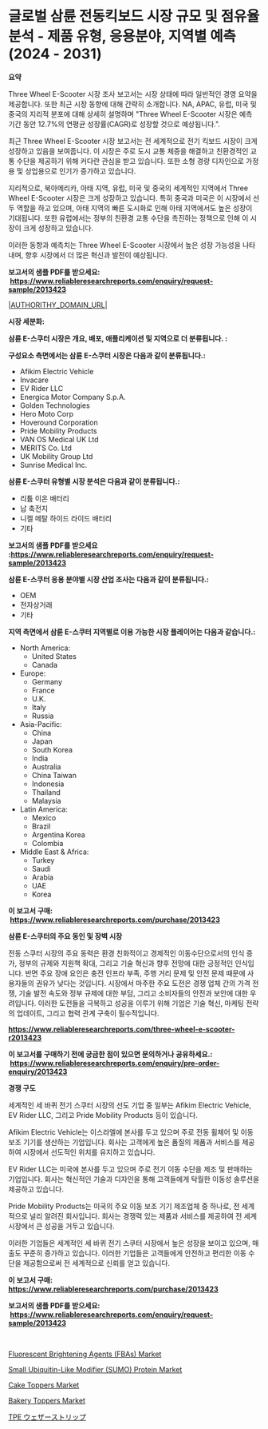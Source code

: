 <p><h1>글로벌 삼륜 전동킥보드 시장 규모 및 점유율 분석 - 제품 유형, 응용분야, 지역별 예측 (2024 - 2031)</h1></p><p><strong>요약</strong></p>
<p><p>Three Wheel E-Scooter 시장 조사 보고서는 시장 상태에 따라 일반적인 경영 요약을 제공합니다. 또한 최근 시장 동향에 대해 간략히 소개합니다. NA, APAC, 유럽, 미국 및 중국의 지리적 분포에 대해 상세히 설명하며 "Three Wheel E-Scooter 시장은 예측 기간 동안 12.7%의 연평균 성장률(CAGR)로 성장할 것으로 예상됩니다.". </p><p>최근 Three Wheel E-Scooter 시장 보고서는 전 세계적으로 전기 킥보드 시장이 크게 성장하고 있음을 보여줍니다. 이 시장은 주로 도시 교통 체증을 해결하고 친환경적인 교통 수단을 제공하기 위해 커다란 관심을 받고 있습니다. 또한 소형 경량 디자인으로 가정용 및 상업용으로 인기가 증가하고 있습니다.</p><p>지리적으로, 북아메리카, 아태 지역, 유럽, 미국 및 중국의 세계적인 지역에서 Three Wheel E-Scooter 시장은 크게 성장하고 있습니다. 특히 중국과 미국은 이 시장에서 선두 역할을 하고 있으며, 아태 지역의 빠른 도시화로 인해 아태 지역에서도 높은 성장이 기대됩니다. 또한 유럽에서는 정부의 친환경 교통 수단을 촉진하는 정책으로 인해 이 시장이 크게 성장하고 있습니다.</p><p>이러한 동향과 예측치는 Three Wheel E-Scooter 시장에서 높은 성장 가능성을 나타내며, 향후 시장에서 더 많은 혁신과 발전이 예상됩니다.</p></p>
<p><strong>보고서의 샘플 PDF를 받으세요: &nbsp;<a href="https://www.reliableresearchreports.com/enquiry/request-sample/2013423">https://www.reliableresearchreports.com/enquiry/request-sample/2013423</a></strong></p>
<p><a href="|AUTHORITHY_DOMAIN_URL|">|AUTHORITHY_DOMAIN_URL|</a></p>
<p><strong>시장 세분화:</strong></p>
<p><strong> 삼륜 E-스쿠터 시장은 개요, 배포, 애플리케이션 및 지역으로 더 분류됩니다. :</strong></p>
<p><strong>구성요소 측면에서는 삼륜 E-스쿠터 시장은 다음과 같이 분류됩니다.:</strong></p>
<p><ul><li>Afikim Electric Vehicle</li><li>Invacare</li><li>EV Rider LLC</li><li>Energica Motor Company S.p.A.</li><li>Golden Technologies</li><li>Hero Moto Corp</li><li>Hoveround Corporation</li><li>Pride Mobility Products</li><li>VAN OS Medical UK Ltd</li><li>MERITS Co. Ltd</li><li>UK Mobility Group Ltd</li><li>Sunrise Medical Inc.</li></ul></p>
<p><strong> 삼륜 E-스쿠터 유형별 시장 분석은 다음과 같이 분류됩니다.:</strong></p>
<p><ul><li>리튬 이온 배터리</li><li>납 축전지</li><li>니켈 메탈 하이드 라이드 배터리</li><li>기타</li></ul></p>
<p><strong>보고서의 샘플 PDF를 받으세요 :<a href="https://www.reliableresearchreports.com/enquiry/request-sample/2013423">https://www.reliableresearchreports.com/enquiry/request-sample/2013423</a></strong></p>
<p><strong> 삼륜 E-스쿠터 응용 분야별 시장 산업 조사는 다음과 같이 분류됩니다.:</strong></p>
<p><ul><li>OEM</li><li>전자상거래</li><li>기타</li></ul></p>
<p><strong>지역 측면에서 삼륜 E-스쿠터 지역별로 이용 가능한 시장 플레이어는 다음과 같습니다.:</strong></p>
<p><ul>
    <li>
        North America:
        <ul>
            <li>United States</li>
            <li>Canada</li>
        </ul>
    </li>
    <li>
        Europe:
        <ul>
            <li>Germany</li>
            <li>France</li>
            <li>U.K.</li>
            <li>Italy</li>
            <li>Russia</li>
        </ul>
    </li>
    <li>
        Asia-Pacific:
        <ul>
            <li>China</li>
            <li>Japan</li>
            <li>South Korea</li>
            <li>India</li>
            <li>Australia</li>
            <li>China Taiwan</li>
            <li>Indonesia</li>
            <li>Thailand</li>
            <li>Malaysia</li>
        </ul>
    </li>
    <li>
        Latin America:
        <ul>
            <li>Mexico</li>
            <li>Brazil</li>
            <li>Argentina Korea</li>
            <li>Colombia</li>
        </ul>
    </li>
    <li>
        Middle East & Africa:
        <ul>
            <li>Turkey</li>
            <li>Saudi</li>
            <li>Arabia</li>
            <li>UAE</li>
            <li>Korea</li>
        </ul>
    </li>
    </ul></p>
<p><strong>이 보고서 구매: &nbsp;<a href="https://www.reliableresearchreports.com/purchase/2013423">https://www.reliableresearchreports.com/purchase/2013423</a></strong></p>
<p><strong>삼륜 E-스쿠터의 주요 동인 및 장벽 시장</strong></p>
<p><p>전동 스쿠터 시장의 주요 동력은 환경 친화적이고 경제적인 이동수단으로서의 인식 증가, 정부의 규제와 지원책 확대, 그리고 기술 혁신과 향후 전망에 대한 긍정적인 인식입니다. 반면 주요 장애 요인은 충전 인프라 부족, 주행 거리 문제 및 안전 문제 때문에 사용자들의 권유가 낮다는 것입니다. 시장에서 마주한 주요 도전은 경쟁 업체 간의 가격 전쟁, 기술 발전 속도와 정부 규제에 대한 부담, 그리고 소비자들의 안전과 보안에 대한 우려입니다. 이러한 도전들을 극복하고 성공을 이루기 위해 기업은 기술 혁신, 마케팅 전략의 업데이트, 그리고 협력 관계 구축이 필수적입니다.</p></p>
<p><strong><a href="https://www.reliableresearchreports.com/three-wheel-e-scooter-r2013423">https://www.reliableresearchreports.com/three-wheel-e-scooter-r2013423</a></strong></p>
<p><strong>이 보고서를 구매하기 전에 궁금한 점이 있으면 문의하거나 공유하세요.: &nbsp;<a href="https://www.reliableresearchreports.com/enquiry/pre-order-enquiry/2013423">https://www.reliableresearchreports.com/enquiry/pre-order-enquiry/2013423</a></strong></p>
<p><strong>경쟁 구도</strong></p>
<p><p>세계적인 세 바퀴 전기 스쿠터 시장의 선도 기업 중 일부는 Afikim Electric Vehicle, EV Rider LLC, 그리고 Pride Mobility Products 등이 있습니다.</p><p>Afikim Electric Vehicle는 이스라엘에 본사를 두고 있으며 주로 전동 휠체어 및 이동 보조 기기를 생산하는 기업입니다. 회사는 고객에게 높은 품질의 제품과 서비스를 제공하여 시장에서 선도적인 위치를 유지하고 있습니다.</p><p>EV Rider LLC는 미국에 본사를 두고 있으며 주로 전기 이동 수단을 제조 및 판매하는 기업입니다. 회사는 혁신적인 기술과 디자인을 통해 고객들에게 탁월한 이동성 솔루션을 제공하고 있습니다.</p><p>Pride Mobility Products는 미국의 주요 이동 보조 기기 제조업체 중 하나로, 전 세계적으로 널리 알려진 회사입니다. 회사는 경쟁력 있는 제품과 서비스를 제공하여 전 세계 시장에서 큰 성공을 거두고 있습니다.</p><p>이러한 기업들은 세계적인 세 바퀴 전기 스쿠터 시장에서 높은 성장을 보이고 있으며, 매출도 꾸준히 증가하고 있습니다. 이러한 기업들은 고객들에게 안전하고 편리한 이동 수단을 제공함으로써 전 세계적으로 신뢰를 얻고 있습니다.</p></p>
<p><strong>이 보고서 구매: &nbsp; <a href="https://www.reliableresearchreports.com/purchase/2013423">https://www.reliableresearchreports.com/purchase/2013423</a></strong></p>
<p><strong>보고서의 샘플 PDF를 받으세요: &nbsp;<a href="https://www.reliableresearchreports.com/enquiry/request-sample/2013423">https://www.reliableresearchreports.com/enquiry/request-sample/2013423</a></strong><strong></strong></p>
<p>&nbsp;</p>
<p><p><a href="https://github.com/vimar16th/Market-Research-Report-List-5/blob/main/fluorescent-brightening-agents-fbas-market.md">Fluorescent Brightening Agents (FBAs) Market</a></p><p><a href="https://github.com/luckyshygirl/Market-Research-Report-List-5/blob/main/small-ubiquitin-like-modifier-sumo-protein-market.md">Small Ubiquitin-Like Modifier (SUMO) Protein Market</a></p><p><a href="https://issuu.com/reportprime-2/docs/cake-toppers-market-size-2030.pptx">Cake Toppers Market</a></p><p><a href="https://issuu.com/reportprime-2/docs/bakery-toppers-market-size-2030.pptx">Bakery Toppers Market</a></p><p><a href="https://github.com/CloydAbbott2023/Market-Research-Report-List-2/blob/main/8619759117938.md">TPE ウェザーストリップ</a></p></p>